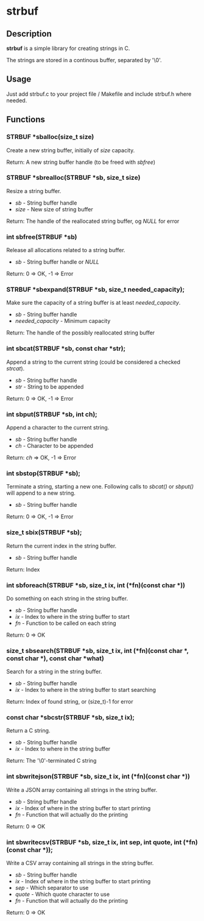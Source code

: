 
# strbuf

## Description

**strbuf** is a simple library for creating strings in C.

The strings are stored in a continous buffer, separated by '\0'.

## Usage

Just add strbuf.c to your project file / Makefile and include strbuf.h where needed.

## Functions

### STRBUF *sballoc(size_t size)

Create a new string buffer, initially of _size_ capacity.

Return: A new string buffer handle (to be freed with _sbfree_)

### STRBUF *sbrealloc(STRBUF *sb, size_t size)

Resize a string buffer.

* _sb_ - String buffer handle
* _size_ - New size of string buffer

Return: The handle of the reallocated string buffer, og _NULL_ for error

### int sbfree(STRBUF *sb)

Release all allocations related to a string buffer.

* _sb_ - String buffer handle or _NULL_

Return: 0 => OK, -1 => Error 

### STRBUF *sbexpand(STRBUF *sb, size_t needed_capacity);

Make sure the capacity of a string buffer is at least _needed_capacity_.

* _sb_ - String buffer handle
* _needed_capacity_ - Minimum capacity

Return: The handle of the possibly reallocated string buffer

### int sbcat(STRBUF *sb, const char *str);

Append a string to the current string (could be considered a checked _strcat_).

* _sb_ - String buffer handle
* _str_ - String to be appended

Return: 0 => OK, -1 => Error

### int sbput(STRBUF *sb, int ch);

Append a character to the current string.

* _sb_ - String buffer handle
* _ch_ - Character to be appended

Return: _ch_ => OK, -1 => Error

### int sbstop(STRBUF *sb);

Terminate a string, starting a new one. Following calls to _sbcat()_ or _sbput()_ will append to a new string.

* _sb_ - String buffer handle

Return: 0 => OK, -1 => Error

### size_t sbix(STRBUF *sb);

Return the current index in the string buffer.

* _sb_ - String buffer handle

Return: Index

### int sbforeach(STRBUF *sb, size_t ix, int (*fn)(const char *))

Do something on each string in the string buffer.

* _sb_ - String buffer handle
* _ix_ - Index to where in the string buffer to start
* _fn_ - Function to be called on each string

Return: 0 => OK

### size_t sbsearch(STRBUF *sb, size_t ix, int (*fn)(const char *, const char *), const char *what)

Search for a string in the string buffer.

* _sb_ - String buffer handle
* _ix_ - Index to where in the string buffer to start searching

Return: Index of found string, or (size_t)-1 for error

### const char *sbcstr(STRBUF *sb, size_t ix);

Return a C string.

* _sb_ - String buffer handle
* _ix_ - Index to where in the string buffer

Return: The '\0'-terminated C string

### int sbwritejson(STRBUF *sb, size_t ix, int (*fn)(const char *))

Write a JSON array containing all strings in the string buffer.

* _sb_ - String buffer handle
* _ix_ - Index of where in the string buffer to start printing
* _fn_ - Function that will actually do the printing

Return: 0 => OK

### int sbwritecsv(STRBUF *sb, size_t ix, int sep, int quote, int (*fn)(const char *));

Write a CSV array containing all strings in the string buffer.

* _sb_ - String buffer handle
* _ix_ - Index of where in the string buffer to start printing
* _sep_ - Which separator to use
* _quote_ - Which quote character to use
* _fn_ - Function that will actually do the printing

Return: 0 => OK





